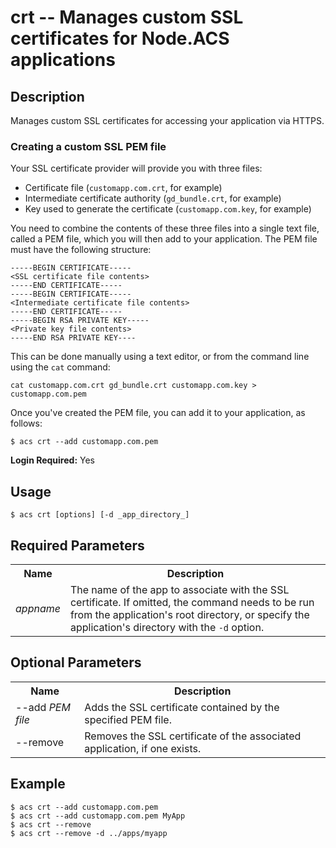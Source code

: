 # crt -- Manages custom SSL certificates for Node.ACS applications

## Description

Manages custom SSL certificates for accessing your application via HTTPS.

### Creating a custom SSL PEM file
Your SSL certificate provider will provide you with three files:

* Certificate file (`customapp.com.crt`, for example)
* Intermediate certificate authority (`gd_bundle.crt`, for example)
* Key used to generate the certificate (`customapp.com.key`, for example)

You need to combine the contents of these three files into a single text file, called a PEM file, which you will then add to your application. The PEM file must have the following structure:

    -----BEGIN CERTIFICATE----- 
    <SSL certificate file contents>
    -----END CERTIFICATE-----  
    -----BEGIN CERTIFICATE----- 
    <Intermediate certificate file contents>
    -----END CERTIFICATE----- 
    -----BEGIN RSA PRIVATE KEY----- 
    <Private key file contents>
    -----END RSA PRIVATE KEY----

This can be done manually using a text editor, or from the command line using the `cat` command:

    cat customapp.com.crt gd_bundle.crt customapp.com.key >  customapp.com.pem

Once you've created the PEM file, you can add it to your application, as follows:

    $ acs crt --add customapp.com.pem 

**Login Required:** Yes

## Usage

    $ acs crt [options] [-d _app_directory_]


## Required Parameters

<table class="doc-table">
    <tbody>
        <tr>
            <th>Name</th>
            <th>Description</th>
        </tr>
        <tr>
            <td><i>appname</i></td>
            <td>The name of the app to associate with the SSL certificate. If omitted, the command needs to be run from the application's root directory, or specify the application's directory with the <code>-d</code> option.</td>
        </tr>
    </tbody>
</table>


## Optional Parameters

<table class="doc-table">
    <tbody>
        <tr>
            <th>Name</th>
            <th>Description</th>
        </tr>
        <tr>
            <td>--add <i>PEM file</i></td>
            <td> Adds the SSL certificate contained by the specified PEM file.</td>
        </tr>
        <tr>
            <td>--remove </td>
            <td> Removes the SSL certificate of the associated application, if one exists.</td>
        </tr>
    </tbody>
</table>


## Example
    
	$ acs crt --add customapp.com.pem
    $ acs crt --add customapp.com.pem MyApp
    $ acs crt --remove
    $ acs crt --remove -d ../apps/myapp
